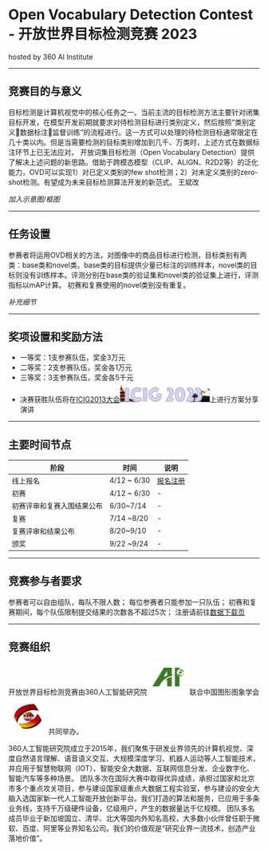 
# Open Vocabulary Detection Contest - 开放世界目标检测竞赛 2023
hosted by 360 AI Institute

---
## 竞赛目的与意义

目标检测是计算机视觉中的核心任务之一。当前主流的目标检测方法主要针对闭集目标开发，在模型开发前期就要求对待检测目标进行类别定义，然后按照“类别定义数据标注监督训练”的流程进行。这一方式可以处理的待检测目标通常限定在几十类以内。但是当需要检测的目标类别增加到几千、万类时，上述方式在数据标注环节上已无法应对。
开放词集目标检测（Open Vocabulary Detection）提供了解决上述问题的新思路。借助于跨模态模型（CLIP、ALIGN、R2D2等）的泛化能力，OVD可以实现1）对已定义类别的few shot检测；2）对未定义类别的zero-shot检测。有望成为未来目标检测算法开发的新范式。
王斌改

*加入示意图/框图*

---
## 任务设置

参赛者将运用OVD相关的方法，对图像中的商品目标进行检测，目标类别有两类：base类和novel类。base类的目标提供少量已标注的训练样本，novel类的目标则没有训练样本。评测分别在base类的验证集和novel类的验证集上进行，评测指标以mAP计算。
初赛和复赛使用的novel类别没有重复。

*补充细节*

---
## 奖项设置和奖励方法


* 一等奖：1支参赛队伍，奖金3万元
* 二等奖：2支参赛队伍，奖金各1万元
* 三等奖：3支参赛队伍，奖金各5千元     
* 决赛获胜队伍将在[ICIG2013大会](http://icig2023.csig.org.cn/)<img src="icig2013.png" alt= “360ai” width="180" height="40">上进行方案分享演讲


---
## 主要时间节点


|  阶段 |   时间 |   说明  |
|------|---------|-----------|
|  线上报名	| 4/12 ~ 6/30  |   [报名注册](data.md) |
|  初赛	| 4/12 ~ 6/30  |        -     |
|  初赛评审和复赛入围结果公布	| 6/30~7/14  |  -    |
|  复赛	| 7/14 ~8/20   |   -   |
|  复赛评审和结果公布	| 8/20~9/10  |   -    |
|  颁奖	| 9/22 ~9/24  |  -     |


---
## 竞赛参与者要求

参赛者可以自由组队，每队不限人数；
每位参赛者只能参加一只队伍；
初赛和复赛期间，每个队伍限制提交结果的次数各不超过5次；
注册请前往[数据下载页](data.md)


---
## 竞赛组织

开放世界目标检测竞赛由360人工智能研究院<img src="360AI.png" alt= “360ai” width="85" height="65">联合中国图形图象学会<img src="csig.png" alt= “csig” width="80" height="75">共同举办。    

360人工智能研究院成立于2015年，我们聚焦于研发业界领先的计算机视觉、深度自然语言理解、语音语义交互、大规模深度学习、机器人运动等人工智能技术，并应用于智慧物联网（IOT）、智能安全大数据、互联网信息分发、企业数字化、智能汽车等多种场景。
团队多次在国际大赛中取得优异成绩，承担过国家和北京市多个重点攻关项目，参与建设国家级重点大数据工程实验室，参与建设的安全大脑入选国家新一代人工智能开放创新平台。我们打造的算法和服务，已应用于多条业务线，支持千万级硬件设备，亿级用户，产生的数据量达千亿规模。
团队多名成员毕业于新加坡国立、清华、北大等国内外知名高校，大多数小伙伴曾任职于微软、百度、阿里等业界知名公司。我们的价值观是“研究业界一流技术，创造产业落地价值”。
